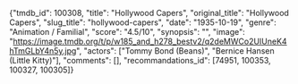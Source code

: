 {"tmdb_id": 100308, "title": "Hollywood Capers", "original_title": "Hollywood Capers", "slug_title": "hollywood-capers", "date": "1935-10-19", "genre": "Animation / Familial", "score": "4.5/10", "synopsis": "", "image": "https://image.tmdb.org/t/p/w185_and_h278_bestv2/q2deMWCo2UIUneK4hTmGLbY4n5y.jpg", "actors": ["Tommy Bond (Beans)", "Bernice Hansen (Little Kitty)"], "comments": [], "recommandations_id": [74951, 100353, 100327, 100305]}